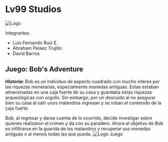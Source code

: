 #  Lv99 Studios
![Logo](https://drive.google.com/file/d/1dBN0uLxnchP68_lKdsnOldFcCiyBke5R/view?usp=sharing)

Integrantes:
- Luis Fernando Ruiz E.
- Abraham Pelaez Trujillo
- David Barros

## Juego: Bob's Adventure
***Historia:*** 
Bob es un individuo de aspecto cuadrado con mucho intéres por las riquezas monetarias, especialmente monedas antiguas. Estas estaban almacenadas en una caja fuerte de su casa y guardaba estas riquezas arqueológicas con orgullo. Sin embargo, por un descuido al no asegurar bien su casa al salir unos malandros ingresan y se roban el contenido de la caja fuerte.

Bob, al regresar y darse cuenta de lo ocurrido, decide investigar sobre quienes realizaron el crimen y da con su paradero. Ahora el objetivo de Bob es infiltrarse en la guarida de los malandros y recuperar sus monedas antiguas o al menos todas las que pueda.
![Logo Juego](https://drive.google.com/file/d/10GKkxykJ7CocylvRu-nirlV2c8zvCghE/view?usp=sharing)
